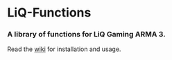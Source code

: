 # LiQ-Functions
### A library of functions for LiQ Gaming ARMA 3.

Read the [wiki](https://github.com/Lacyway/LiQ-Functions/wiki) for installation and usage.
